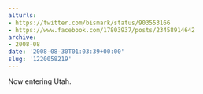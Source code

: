 ```yaml
---
alturls:
- https://twitter.com/bismark/status/903553166
- https://www.facebook.com/17803937/posts/23458914642
archive:
- 2008-08
date: '2008-08-30T01:03:39+00:00'
slug: '1220058219'
---
```


Now entering Utah.

